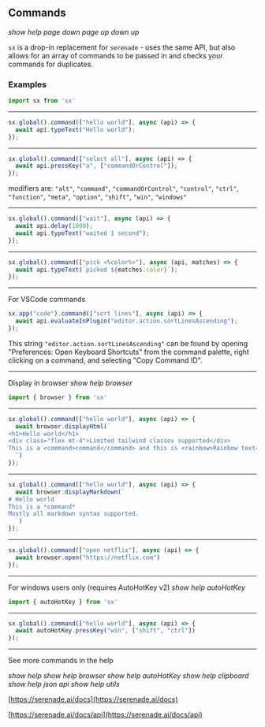 ## Commands

*show help* *page down* *page up* *down <num>* *up <num>*

`sx` is a drop-in replacement for `serenade` - uses the same API, but also allows for an array of commands to be passed in and checks your commands for duplicates.

### Examples
```js
import sx from 'sx'
```
---
```js
sx.global().command(["hello world"], async (api) => {
  await api.typeText("Hello world");
});
```
---
```js
sx.global().command(["select all"], async (api) => {
  await api.pressKey("a", ["commandOrControl"]);
});
```

modifiers are: `"alt"`, `"command"`, `"commandOrControl"`, `"control"`, `"ctrl"`, `"function"`, `"meta"`, `"option"`, `"shift"`, `"win"`, `"windows"`

---
```js
sx.global().command(["wait"], async (api) => {
  await api.delay(1000);
  await api.typeText("waited 1 second");
});
```

---

```js
sx.global().command(["pick <%color%>"], async (api, matches) => {
  await api.typeText(`picked ${matches.color}`);
});
```

---

For VSCode commands
```js
sx.app("code").command(["sort lines"], async (api) => {
  await api.evaluateInPlugin("editor.action.sortLinesAscending");
});
```

This string `"editor.action.sortLinesAscending"` can be found by opening "Preferences: Open Keyboard Shortcuts" from the command palette, right clicking on a command, and selecting "Copy Command ID".

---
Display in browser *show help browser*
```js
import { browser } from 'sx'
```
---
```js
sx.global().command(["hello world"], async (api) => {
  await browser.displayHtml(`
<h1>Hello world</h1>
<div class="flex mt-4">Limited tailwind classes supported</div>
This is a <command>command</command> and this is <rainbow>Rainbow text</rainbow>
  `)
});
```
---
```js
sx.global().command(["hello world"], async (api) => {
  await browser.displayMarkdown(`
# Hello world
This is a *command*
Mostly all markdown syntax supported.
  `)
});
```
---
```js
sx.global().command(["open netflix"], async (api) => {
  await browser.open("https://netflix.com")
});
```

---
For windows users only (requires AutoHotKey v2) *show help autoHotKey*
```js
import { autoHotKey } from 'sx'
```
---
```js
sx.global().command(["hello world"], async (api) => {
  await autoHotKey.pressKey("win", ["shift", "ctrl"])
});
```
---

See more commands in the help

*show help* *show help browser*  *show help autoHotKey* *show help clipboard* *show help json api* *show help utils*

[https://serenade.ai/docs](https://serenade.ai/docs)

[https://serenade.ai/docs/api](https://serenade.ai/docs/api)